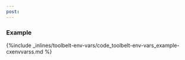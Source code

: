 ```yaml
---
post: 
---
```


### Example



{%include _inlines/toolbelt-env-vars/code_toolbelt-env-vars_example-cxenvvarss.md %}


